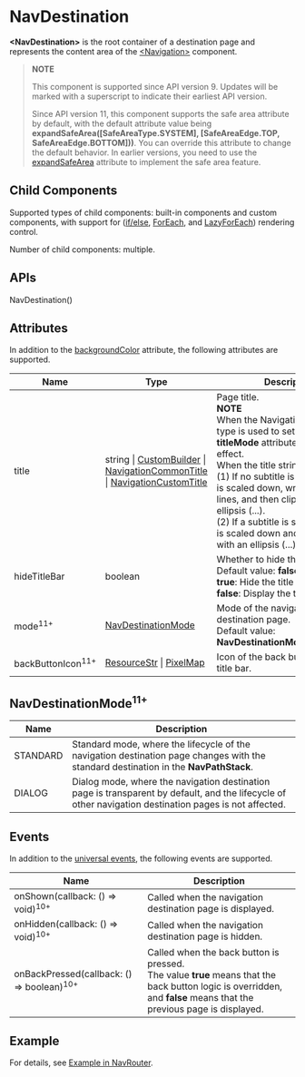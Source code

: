 # NavDestination

**\<NavDestination>** is the root container of a destination page and represents the content area of the [\<Navigation>](ts-basic-components-navigation.md) component.

> **NOTE**
>
> This component is supported since API version 9. Updates will be marked with a superscript to indicate their earliest API version.
>
> Since API version 11, this component supports the safe area attribute by default, with the default attribute value being **expandSafeArea([SafeAreaType.SYSTEM], [SafeAreaEdge.TOP, SafeAreaEdge.BOTTOM]))**. You can override this attribute to change the default behavior. In earlier versions, you need to use the [expandSafeArea](ts-universal-attributes-expand-safe-area.md) attribute to implement the safe area feature.


## Child Components

Supported types of child components: built-in components and custom components, with support for ([if/else](../../quick-start/arkts-rendering-control-ifelse.md), [ForEach](../../quick-start/arkts-rendering-control-foreach.md), and [LazyForEach](../../quick-start/arkts-rendering-control-lazyforeach.md)) rendering control.

Number of child components: multiple.


## APIs

NavDestination()


## Attributes

In addition to the [backgroundColor](ts-universal-attributes-background.md) attribute, the following attributes are supported.

| Name        | Type                                                    | Description                                                        |
| ------------ | ------------------------------------------------------------ | ------------------------------------------------------------ |
| title        | string \| [CustomBuilder](ts-types.md#custombuilder8) \| [NavigationCommonTitle](ts-basic-components-navigation.md#navigationcommontitle) \| [NavigationCustomTitle](ts-basic-components-navigation.md#navigationcustomtitle) | Page title.<br>**NOTE**<br>When the NavigationCustomTitle type is used to set the height, the **titleMode** attribute does not take effect.<br>When the title string is too long:<br>(1) If no subtitle is set, the string is scaled down, wrapped in two lines, and then clipped with an ellipsis (...).<br>(2) If a subtitle is set, the subtitle is scaled down and then clipped with an ellipsis (...).|
| hideTitleBar | boolean                                                      | Whether to hide the title bar.<br>Default value: **false**<br>**true**: Hide the title bar.<br>**false**: Display the title bar.|
| mode<sup>11+</sup> | [NavDestinationMode](#navdestinationmode11)                                                   | Mode of the navigation destination page.<br>Default value: **NavDestinationMode.STANDARD**|
| backButtonIcon<sup>11+</sup> |   [ResourceStr](ts-types.md#resourcestr)  \|  [PixelMap](../apis/js-apis-image.md#pixelmap7)       | Icon of the back button on the title bar.|

## NavDestinationMode<sup>11+</sup>
| Name  | Description                                      |
| ---- | ---------------------------------------- |
| STANDARD | Standard mode, where the lifecycle of the navigation destination page changes with the standard destination in the **NavPathStack**.                      |
| DIALOG | Dialog mode, where the navigation destination page is transparent by default, and the lifecycle of other navigation destination pages is not affected.   |

## Events

In addition to the [universal events](ts-universal-events-click.md), the following events are supported.


| Name                                                    | Description                                                  |
| ------------------------------------------------------- | ------------------------------------------------------------ |
| onShown(callback: () =&gt; void)<sup>10+</sup>          | Called when the navigation destination page is displayed.    |
| onHidden(callback: () =&gt; void)<sup>10+</sup>         | Called when the navigation destination page is hidden.       |
| onBackPressed(callback: () =&gt; boolean)<sup>10+</sup> | Called when the back button is pressed.<br>The value **true** means that the back button logic is overridden, and **false** means that the previous page is displayed. |

## Example

For details, see [Example in NavRouter](ts-basic-components-navrouter.md#example).
